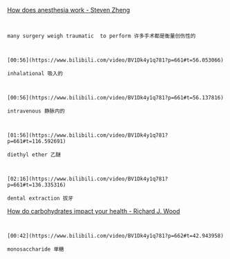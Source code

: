 [How does anesthesia work - Steven Zheng](https://www.bilibili.com/video/BV1Dk4y1q781?p=661)

```ad-note


many surgery weigh traumatic  to perform 许多手术都是衡量创伤性的

```

```ad-note


[00:56](https://www.bilibili.com/video/BV1Dk4y1q781?p=661#t=56.053066)

inhalational 吸入的

```

```ad-note


[00:56](https://www.bilibili.com/video/BV1Dk4y1q781?p=661#t=56.137816)

intravenous 静脉内的

```

```ad-note


[01:56](https://www.bilibili.com/video/BV1Dk4y1q781?p=661#t=116.592691)

diethyl ether 乙醚

```

```ad-note


[02:16](https://www.bilibili.com/video/BV1Dk4y1q781?p=661#t=136.335316)

dental extraction 拔牙

```

[How do carbohydrates impact your health - Richard J. Wood](https://www.bilibili.com/video/BV1Dk4y1q781?p=662)

```ad-note


[00:42](https://www.bilibili.com/video/BV1Dk4y1q781?p=662#t=42.943958)

monosaccharide 单糖

```

```ad-note



```